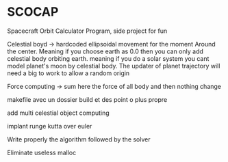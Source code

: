 # SCOCAP

Spacecraft Orbit Calculator Program, side project for fun

Celestial boyd -> hardcoded ellipsoidal movement for the moment Around the center. Meaning if you choose earth as 0.0 then you can only add celestial body orbiting earth. meaning if you do a solar system you cant model planet's moon by celestial body. The updater of planet trajectory will need a big to work to allow a random origin

Force computing -> sum here the force of all body and then nothing change

makefile avec un dossier build et des point o plus propre

add multi celestial object computing

implant runge kutta over euler

Write properly the algorithm followed by the solver


Eliminate useless malloc
